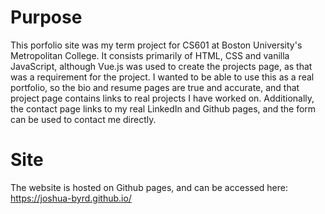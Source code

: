 # Purpose

This porfolio site was my term project for CS601 at Boston University's Metropolitan College. It consists primarily of HTML, CSS and vanilla JavaScript, although Vue.js was used to create the projects page, as that was a requirement for the project. I wanted to be able to use this as a real portfolio, so the bio and resume pages are true and accurate, and that project page contains links to real projects I have worked on. Additionally, the contact page links to my real LinkedIn and Github pages, and the form can be used to contact me directly.

# Site

The website is hosted on Github pages, and can be accessed here: https://joshua-byrd.github.io/
